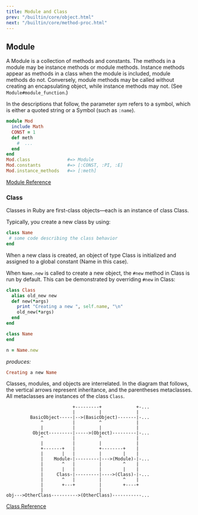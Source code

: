 ```yaml
---
title: Module and Class
prev: "/builtin/core/object.html"
next: "/builtin/core/method-proc.html"
---
```


## Module[](#module)

A Module is a collection of methods and constants. The methods in a
module may be instance methods or module methods. Instance methods
appear as methods in a class when the module is included, module methods
do not. Conversely, module methods may be called without creating an
encapsulating object, while instance methods may not. (See
`Module#module_function`.)

In the descriptions that follow, the parameter *sym* refers to a symbol,
which is either a quoted string or a Symbol (such as `:name`).


```ruby
module Mod
  include Math
  CONST = 1
  def meth
    #  ...
  end
end
Mod.class              #=> Module
Mod.constants          #=> [:CONST, :PI, :E]
Mod.instance_methods   #=> [:meth]
```

<a href='https://ruby-doc.org/core-2.7.0/Module.html' class='ruby-doc
remote' target='_blank'>Module Reference</a>



### Class[](#class)

Classes in Ruby are first-class objects—each is an instance of class
Class.

Typically, you create a new class by using:


```ruby
class Name
 # some code describing the class behavior
end
```

When a new class is created, an object of type Class is initialized and
assigned to a global constant (Name in this case).

When `Name.new` is called to create a new object, the `#new` method in
Class is run by default. This can be demonstrated by overriding `#new`
in Class:


```ruby
class Class
  alias old_new new
  def new(*args)
    print "Creating a new ", self.name, "\n"
    old_new(*args)
  end
end

class Name
end

n = Name.new
```

*produces:*


```ruby
Creating a new Name
```

Classes, modules, and objects are interrelated. In the diagram that
follows, the vertical arrows represent inheritance, and the parentheses
metaclasses. All metaclasses are instances of the class `Class`.


```
                         +---------+             +-...
                         |         |             |
         BasicObject-----|-->(BasicObject)-------|-...
             ^           |         ^             |
             |           |         |             |
          Object---------|----->(Object)---------|-...
             ^           |         ^             |
             |           |         |             |
             +-------+   |         +--------+    |
             |       |   |         |        |    |
             |    Module-|---------|--->(Module)-|-...
             |       ^   |         |        ^    |
             |       |   |         |        |    |
             |     Class-|---------|---->(Class)-|-...
             |       ^   |         |        ^    |
             |       +---+         |        +----+
             |                     |
obj--->OtherClass---------->(OtherClass)-----------...
```

<a href='https://ruby-doc.org/core-2.7.0/Class.html' class='ruby-doc
remote' target='_blank'>Class Reference</a>

